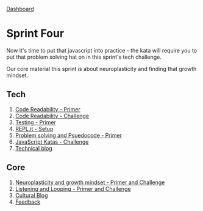 [Dashboard](../README.md)

# Sprint Four

Now it's time to put that javascript into practice - the kata will require you to put that problem solving hat on in this sprint's tech challenge.

Our core material this sprint is about neuroplasticity and finding that growth mindset.

## Tech

1. [Code Readability - Primer](js-code-readability-primer.md)
2. [Code Readability - Challenge](js-code-readability.md)  
3. [Testing - Primer](js-testing.md)
4. [REPL.it - Setup](js-repl-intro.md)
5. [Problem solving and Psuedocode - Primer](js-pseudocode-problem-solving.md)   
6. [JavaScript Katas - Challenge](js-katas.md)
7. [Technical blog](blog-sprint4-technical.md)

## Core 

1. [Neuroplasticity and growth mindset - Primer and Challenge](core-neuro-growth-mindset.md)
2. [Listening and Looping - Primer and Challenge](../resources/listening-looping.md)
3. [Cultural Blog](core-blog-mindset.md)
4. [Feedback](../resources/feedback.md)
